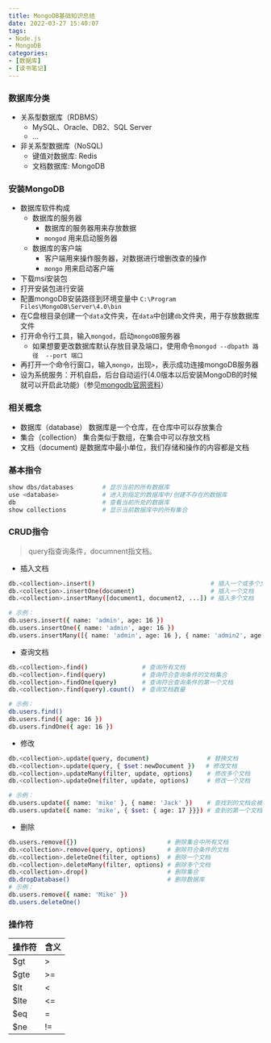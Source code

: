 ```yaml
---
title: MongoDB基础知识总结
date: 2022-03-27 15:40:07
tags:
- Node.js
- MongoDB
categories:
- [数据库]
- [读书笔记]
---
```


### 数据库分类
- 关系型数据库（RDBMS）
  - MySQL、Oracle、DB2、SQL Server
  - ...
- 非关系型数据库（NoSQL)
  - 键值对数据库: Redis
  - 文档数据库: MongoDB

### 安装MongoDB
  - 数据库软件构成
    - 数据库的服务器
      - 数据库的服务器用来存放数据
      - `mongod` 用来启动服务器
    - 数据库的客户端
      - 客户端用来操作服务器，对数据进行增删改查的操作
      - `mongo` 用来启动客户端
- 下载msi安装包
- 打开安装包进行安装
- 配置mongoDB安装路径到环境变量中 `C:\Program Files\MongoDB\Server\4.0\bin`
- 在C盘根目录创建一个`data`文件夹，在`data`中创建`db`文件夹，用于存放数据库文件
- 打开命令行工具，输入`mongod`，启动`mongoDB`服务器
  - 如果想要更改数据库默认存放目录及端口，使用命令`mongod --dbpath 路径  --port 端口`
- 再打开一个命令行窗口，输入`mongo`，出现`>`，表示成功连接mongoDB服务器
- 设为系统服务：开机自启，后台自动运行(4.0版本以后安装MongoDB的时候就可以开启此功能)（参见[mongodb官网资料](https://docs.mongodb.com/manual/tutorial/install-mongodb-on-windows/)）



### 相关概念
- 数据库（database）
  数据库是一个仓库，在仓库中可以存放集合
- 集合（collection）
  集合类似于数组，在集合中可以存放文档
- 文档（document)
  是数据库中最小单位，我们存储和操作的内容都是文档

### 基本指令
```bash
show dbs/databases        # 显示当前的所有数据库
use <database>            # 进入到指定的数据库中/创建不存在的数据库
db                        # 查看当前所处的数据库
show collections          # 显示当前数据库中的所有集合
```
### CRUD指令
> query指查询条件，documnent指文档。

- 插入文档
```bash
db.<collection>.insert()                                # 插入一个或多个文档
db.<collection>.insertOne(document)                     # 插入一个文档      
db.<collection>.insertMany([document1, document2, ...]) # 插入多个文档

# 示例：
db.users.insert({ name: 'admin', age: 16 })
db.users.insertOne({ name: 'admin', age: 16 })
db.users.insertMany([{ name: 'admin', age: 16 }, { name: 'admin2', age: 30 }])
```

- 查询文档
```bash
db.<collection>.find()               # 查询所有文档
db.<collection>.find(query)          # 查询符合查询条件的文档集合
db.<collection>.findOne(query)       # 查询符合查询条件的第一个文档
db.<collection>.find(query).count()  # 查询文档数量

# 示例：
db.users.find()
db.users.find({ age: 16 })
db.users.findOne({ age: 16 })
```

- 修改
```bash
db.<collection>.update(query, document)                # 替换文档
db.<collection>.update(query, { $set：newDocument })   # 修改文档
db.<collection>.updateMany(filter, update, options)    # 修改多个文档
db.<collection>.updateOne(filter, update, options)     # 修改一个文档

# 示例：
db.users.update({ name: 'mike' }, { name: 'Jack' })    # 查找到的文档会被{ name:'Jack' }替换
db.users.update({ name: 'mike', { $set: { age: 17 }}}) # 查到的第一个文档age值会被修改为17
```

- 删除
```bash
db.users.remove({})                         # 删除集合中所有文档
db.<collection>.remove(query, options)      # 删除符合条件的文档
db.<collection>.deleteOne(filter, options)  # 删除一个文档
db.<collection>.deleteMany(filter, options) # 删除多个文档
db.<collection>.drop()                      # 删除集合
db.dropDatabase()                           # 删除数据库
# 示例：
db.users.remove({ name: 'Mike' })
db.users.deleteOne()
```

### 操作符
|操作符|含义|
|----|----|
|$gt|>|
|$gte|>=|
|$lt|<|
|$lte|<=|
|$eq|=|
|$ne|!=|
